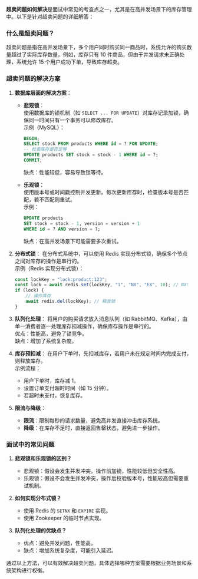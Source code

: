 **超卖问题如何解决**是面试中常见的考查点之一，尤其是在高并发场景下的库存管理中。以下是针对超卖问题的详细解答：

### 什么是超卖问题？
超卖问题是指在高并发场景下，多个用户同时购买同一商品时，系统允许的购买数量超过了实际库存数量。例如，库存只有 10 件商品，但由于并发请求未正确处理，系统允许 15 个用户成功下单，导致库存超卖。

### 超卖问题的解决方案
1. **数据库层面的解决方案**：
   - **悲观锁**：  
     使用数据库的锁机制（如 `SELECT ... FOR UPDATE`）对库存记录加锁，确保同一时间只有一个事务可以修改库存。  
     示例（MySQL）：  
     ```sql
     BEGIN;
     SELECT stock FROM products WHERE id = ? FOR UPDATE;
     -- 检查库存是否足够
     UPDATE products SET stock = stock - 1 WHERE id = ?;
     COMMIT;
     ```
     缺点：性能较低，容易导致锁等待。

   - **乐观锁**：  
     使用版本号或时间戳控制并发更新。每次更新库存时，检查版本号是否匹配，若不匹配则重试。  
     示例：  
     ```sql
     UPDATE products 
     SET stock = stock - 1, version = version + 1 
     WHERE id = ? AND version = ?;
     ```
     缺点：在高并发场景下可能需要多次重试。

2. **分布式锁**：
   在分布式系统中，可以使用 Redis 实现分布式锁，确保多个节点之间对库存的操作是串行的。  
   示例（Redis 实现分布式锁）：  
   ```javascript
   const lockKey = "lock:product:123";
   const lock = await redis.set(lockKey, "1", "NX", "EX", 10); // NX: 不存在时设置，EX: 过期时间
   if (lock) {
       // 操作库存
       await redis.del(lockKey); // 释放锁
   }
   ```

3. **队列化处理**：
   将用户的购买请求放入消息队列（如 RabbitMQ、Kafka），由单一消费者逐一处理库存扣减操作，确保库存操作是串行的。  
   优点：性能高，避免了锁竞争。  
   缺点：增加了系统复杂度。

4. **库存预扣减**：
   在用户下单时，先扣减库存，若用户未在规定时间内完成支付，则释放库存。  
   示例流程：
   - 用户下单时，库存减 1。
   - 设置订单支付超时时间（如 15 分钟）。
   - 若超时未支付，恢复库存。

5. **限流与降级**：
   - **限流**：限制每秒的请求数量，避免高并发直接冲击库存系统。
   - **降级**：在库存不足时，直接返回售罄状态，避免进一步操作。

### 面试中的常见问题
1. **悲观锁和乐观锁的区别？**  
   - 悲观锁：假设会发生并发冲突，操作前加锁，性能较低但安全性高。
   - 乐观锁：假设不会发生并发冲突，操作后校验版本号，性能较高但需要重试机制。

2. **如何实现分布式锁？**  
   - 使用 Redis 的 `SETNX` 和 `EXPIRE` 实现。
   - 使用 Zookeeper 的临时节点实现。

3. **队列化处理的优缺点？**  
   - 优点：避免并发问题，性能高。
   - 缺点：增加系统复杂度，可能引入延迟。

通过以上方法，可以有效解决超卖问题，具体选择哪种方案需要根据业务场景和系统架构进行权衡。